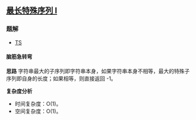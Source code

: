 ## [最长特殊序列 Ⅰ](https://leetcode.cn/problems/longest-uncommon-subsequence-i/)
### 题解
+ [TS](../../ts/640/521.ts)

#### 脑筋急转弯
**思路**
字符串最大的子序列即字符串本身，如果字符串本身不相等，最大的特殊子序列即自身的长度；如果相等，则直接返回 -1。

**复杂度分析**
+ 时间复杂度：O(1)。
+ 空间复杂度：O(1)。